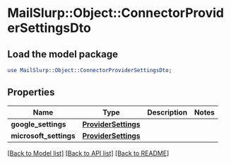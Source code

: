 # MailSlurp::Object::ConnectorProviderSettingsDto

## Load the model package
```perl
use MailSlurp::Object::ConnectorProviderSettingsDto;
```

## Properties
Name | Type | Description | Notes
------------ | ------------- | ------------- | -------------
**google_settings** | [**ProviderSettings**](ProviderSettings) |  | 
**microsoft_settings** | [**ProviderSettings**](ProviderSettings) |  | 

[[Back to Model list]](../README#documentation-for-models) [[Back to API list]](../README#documentation-for-api-endpoints) [[Back to README]](../README)


